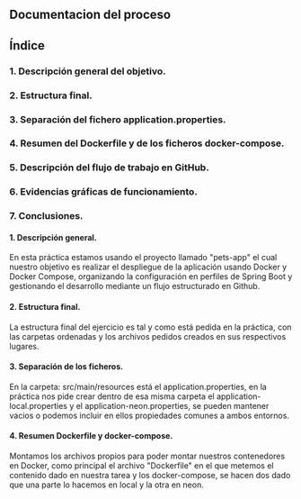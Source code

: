 ## Documentacion del proceso

## Índice
### 1. Descripción general del objetivo.
### 2. Estructura final.
### 3. Separación del fichero application.properties.
### 4. Resumen del Dockerfile y de los ficheros docker-compose.
### 5. Descripción del flujo de trabajo en GitHub.
### 6. Evidencias gráficas de funcionamiento.
### 7. Conclusiones.

#### 1. Descripción general.

En esta práctica estamos usando el proyecto llamado "pets-app" el cual nuestro objetivo es realizar el despliegue de la aplicación usando Docker y Docker Compose, organizando la configuración en perfiles de Spring Boot y gestionando el desarrollo mediante un flujo estructurado en Github.

#### 2. Estructura final.

La estructura final del ejercicio es tal y como está pedida en la práctica, con las carpetas ordenadas y los archivos pedidos creados en sus respectivos lugares.

#### 3. Separación de los ficheros.

En la carpeta: src/main/resources está el application.properties, en la práctica nos pide crear dentro de esa misma carpeta el application-local.properties y el application-neon.properties, se pueden mantener vacios o podemos incluir en ellos propiedades comunes a ambos entornos.

#### 4. Resumen Dockerfile y docker-compose.

Montamos los archivos propios para poder montar nuestros contenedores en Docker, como principal el archivo "Dockerfile" en el que metemos el contenido dado en nuestra tarea y los docker-compose, se hacen dos dado que una parte lo hacemos en local y la otra en neon.

